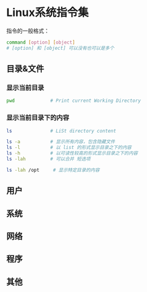 # Linux系统指令集

指令的一般格式：

```bash
command [option] [object]
# [option] 和 [object] 可以没有也可以是多个
```

## 目录&文件

### 显示当前目录

```bash
pwd				# Print current Working Directory
```

### 显示当前目录下的内容

```bash
ls 				# LiSt directory content

ls -a 			# 显示所有内容，包含隐藏文件
ls -l 			# 以 list 的形式显示目录之下的内容
ls -h			# 以可读性较高的形式显示目录之下的内容
ls -lah 		# 可以合并 短选项

ls -lah /opt	 # 显示特定目录的内容
```





## 用户



## 系统



## 网络



## 程序



## 其他

